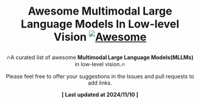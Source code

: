 
# <p align=center>Awesome Multimodal Large Language Models In Low-level Vision [![Awesome](https://cdn.rawgit.com/sindresorhus/awesome/d7305f38d29fed78fa85652e3a63e154dd8e8829/media/badge.svg)](https://github.com/ChunmingHe/awesome-multimodal-large-language-models-in-low-level-vision) </p>



<p align=center>🔥A curated list of awesome <b>Multimodal Large Language Models(MLLMs)</b> in low-level vision.🔥</p>

<p align=center>Please feel free to offer your suggestions in the Issues and pull requests to add links.</p>

<p align=center><b>[ Last updated at 2024/11/10 ]</b></p>
